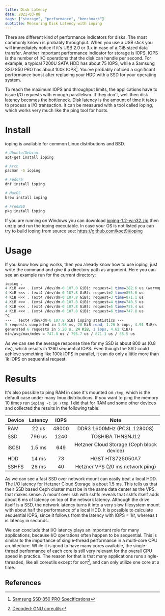 ```yaml
---
title: Disk Latency
date: 2021-03-08
tags: ["storage", "performance", "benchmark"]
subtitle: Measuring Disk Latency with ioping
---
```


There are different kind of performance indicators for disks. The most commonly known is probably throughput. When you use a USB stick you will immediately notice if it's USB 2.0 or 3.x in case of a GiB sized data transfer. Another important performance indicator for storage is IOPS. IOPS is the number of I/O operations that the disk can handle per second. For example, a typical 7200U SATA HDD has about 75 IOPS, while a Samsung SSD 850 PRO has about 100k IOPS[^1]. You've probably noticed a significant performance boost after replacing your HDD with a SSD for your operating system.

To reach the maximum IOPS and throughput limits, the applications have to issue I/O requests with enough parallelism. If they don't, well then disk latency becomes the bottleneck. Disk latency is the amount of time it takes to process a I/O transaction. It can be measured with a tool called ioping, which works very much like the ping tool for hosts.

# Install

ioping is available for common Linux distributions and BSD.
```bash
# Ubuntu/Debian
apt-get install ioping

# Arch
pacman -S ioping

# Fedora
dnf install ioping

# MacOS
brew install ioping

# FreeBSD
pkg install ioping
```

If you are running on Windows you can download [ioping-1.2-win32.zip](https://github.com/koct9i/ioping/releases/download/v1.2/ioping-1.2-win32.zip) then unzip and run the ioping executable. In case your OS is not listed you can try to build ioping from source see: https://github.com/koct9i/ioping

# Usage

If you know how ping works, then you already know how to use ioping, just write the command and give it a directory path as argument. Here you can see an example run for the current directory:

```perl
ioping .
4 KiB <<< . (ext4 /dev/dm-0 107.8 GiB): request=1 time=282.6 us (warmup)
4 KiB <<< . (ext4 /dev/dm-0 107.8 GiB): request=2 time=855.6 us
4 KiB <<< . (ext4 /dev/dm-0 107.8 GiB): request=3 time=871.1 us
4 KiB <<< . (ext4 /dev/dm-0 107.8 GiB): request=4 time=748.5 us
4 KiB <<< . (ext4 /dev/dm-0 107.8 GiB): request=5 time=755.4 us
4 KiB <<< . (ext4 /dev/dm-0 107.8 GiB): request=6 time=747.8 us
^C
--- . (ext4 /dev/dm-0 107.8 GiB) ioping statistics ---
5 requests completed in 3.98 ms, 20 KiB read, 1.26 k iops, 4.91 MiB/s
generated 6 requests in 5.20 s, 24 KiB, 1 iops, 4.62 KiB/s
min/avg/max/mdev = 747.8 us / 795.7 us / 871.1 us / 55.5 us
```

As we can see the average response time for my SSD is about 800 us (0.8 ms), which results in 1260 sequential IOPS. Even though the SSD could achieve something like 100k IOPS in parallel, it can do only a little more than 1k IOPS on sequential request.

# Results

It's also possible to ping RAM in case it's mounted on `/tmp`, which is the default case under many linux distributions. If you want to ping the memory 10 times run `ioping -c 10 /tmp`. I did that for RAM and some other devices and collected the results in the following table:


| Device        | Latency | IOPS          | Note  |
| ------------- |:-------------:|:---:| :-----:|
| RAM   | 22 us | 48000 | DDR3 1600MHz (PC3L 12800S) |
| SSD   | 796 us | 1240 | TOSHIBA THNSNJ12 |
| iSCSI | 1.5 ms | 649 | Hetzner Cloud Storage (Ceph block device) |
| HDD   | 14 ms | 73 | HGST HTS725050A7 |
| SSHFS     | 26 ms | 40 | Hetzner VPS (20 ms network ping) |

As we can see a fast SSD over network mount can easily beat a local HDD. The I/O latency for Hetzner Cloud Storage is about 1.5 ms. This tells us that their SSD based Ceph cluster must be in the same data center as the VPS, that makes sense. A mount over ssh with sshfs reveals that sshfs itself adds about 6 ms of latency on top of the network latency. Although the drive itself is a SSD, the network latency turns it into a very slow filesystem mount with about half the performance of a local HDD. It is possible to calculate sequential IOPS, since it follows from the latency with IOPS = 1/$t$, whereas $t$ is latency in seconds.

We can conclude that I/O latency plays an important role for many applications, because I/O operations often happen to be sequential. This is similar to the importance of single-thread performance in a multi-core CPU architecture. While it is good to have many cores available, the single-thread performance of each core is still very relevant for the overall CPU speed in practice. The reason for that is that many applications runs single-threaded, like all coreutils except for sort[^2], and can only utilize one core at a time.

## References
[^1]: [Samsung SSD 850 PRO Specifications](https://www.samsung.com/semiconductor/minisite/ssd/product/consumer/850pro/)
[^2]: [Decoded: GNU coreutils](http://maizure.org/projects/decoded-gnu-coreutils/)

